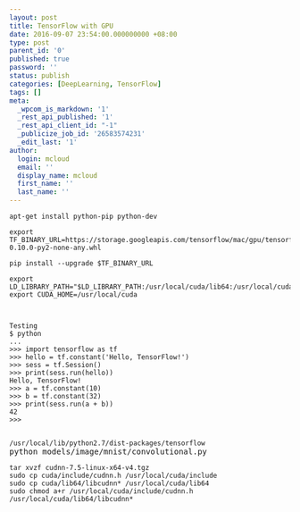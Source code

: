 ```yaml
---
layout: post
title: TensorFlow with GPU
date: 2016-09-07 23:54:00.000000000 +08:00
type: post
parent_id: '0'
published: true
password: ''
status: publish
categories: [DeepLearning, TensorFlow]
tags: []
meta:
  _wpcom_is_markdown: '1'
  _rest_api_published: '1'
  _rest_api_client_id: "-1"
  _publicize_job_id: '26583574231'
  _edit_last: '1'
author:
  login: mcloud
  email: ''
  display_name: mcloud
  first_name: ''
  last_name: ''
---
```

<pre><code class="lang-bash no-auto-prettify">apt-get install python-pip python-dev
</code></pre>
<pre><code class="lang-bash no-auto-prettify">export TF_BINARY_URL=https://storage.googleapis.com/tensorflow/mac/gpu/tensorflow-0.10.0-py2-none-any.whl
</code></pre>
<pre><code>pip install --upgrade $TF_BINARY_URL</code></pre>
<pre><code class="lang-bash no-auto-prettify">export LD_LIBRARY_PATH="$LD_LIBRARY_PATH:/usr/local/cuda/lib64:/usr/local/cuda/extras/CUPTI/lib64"
export CUDA_HOME=/usr/local/cuda


</code></pre>
<pre><code class="lang-bash no-auto-prettify">Testing
$ python
...
>&gt;&gt; import tensorflow as tf
>&gt;&gt; hello = tf.constant('Hello, TensorFlow!')
>&gt;&gt; sess = tf.Session()
>&gt;&gt; print(sess.run(hello))
Hello, TensorFlow!
>&gt;&gt; a = tf.constant(10)
>&gt;&gt; b = tf.constant(32)
>&gt;&gt; print(sess.run(a + b))
42
>&gt;&gt;

</code></pre>
<pre><code class="lang-bash no-auto-prettify">/usr/local/lib/python2.7/dist-packages/tensorflow
</code>python models/image/mnist/convolutional.py</pre>
<pre><code class="lang-bash no-auto-prettify">tar xvzf cudnn-7.5-linux-x64-v4.tgz
sudo cp cuda/include/cudnn.h /usr/local/cuda/include
sudo cp cuda/lib64/libcudnn* /usr/local/cuda/lib64
sudo chmod a+r /usr/local/cuda/include/cudnn.h /usr/local/cuda/lib64/libcudnn*</code></pre>
